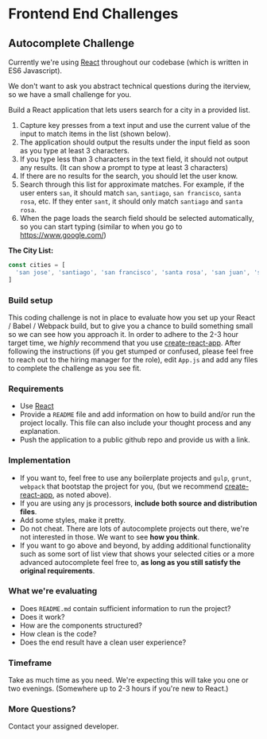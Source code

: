 # Frontend End Challenges

## Autocomplete Challenge
Currently we're using  [React](https://facebook.github.io/react/) throughout our codebase (which is written in ES6 Javascript).

We don't want to ask you abstract technical questions during the iterview, so we have a small challenge for you.

Build a React application that lets users search for a city in a provided list.

1. Capture key presses from a text input and use the current value of the input to match items in the list (shown below).
2. The application should output the results under the input field as soon as you type at least 3 characters.
3. If you type less than 3 characters in the text field, it should not output any results. (It can show a prompt to type at least 3 characters)
4. If there are no results for the search, you should let the user know.
5. Search through this list for approximate matches. For example, if the user enters `san`, it should match `san`, `santiago`, `san francisco`, `santa rosa`, etc. If they enter `sant`, it should only match `santiago` and `santa rosa`.
6. When the page loads the search field should be selected automatically, so you can start typing (similar to when you go to https://www.google.com/)

**The City List:**

```javascript
const cities = [
  'san jose', 'santiago', 'san francisco', 'santa rosa', 'san juan', 'sabadell', 'salamanca', 'salt lake city', 'salinas', 'salem', 'sausalito', 'taipei', 'tel aviv', 'tempe', 'termez', 'temuco', 'tiajuna', 'tieling', 'thousand oaks', 'thunder bay', 'tokyo', 'tulsa'
]
```

### Build setup
This coding challenge is not in place to evaluate how you set up your React / Babel / Webpack build, but to give you a chance to build something small so we can see how you approach it.
In order to adhere to the 2-3 hour target time, we *highly* recommend that you use [create-react-app](https://github.com/facebookincubator/create-react-app).
After following the instructions (if you get stumped or confused, please feel free to reach out to the hiring manager for the role), edit `App.js` and add any files to complete the challenge as you see fit.

### Requirements
- Use [React](https://facebook.github.io/react/)
- Provide a `README` file and add information on how to build and/or run the project locally. This file can also include your thought process and any explanation.
- Push the application to a public github repo and provide us with a link.

### Implementation
- If you want to, feel free to use any boilerplate projects and `gulp`, `grunt`, `webpack` that bootstap the project for you, (but we recommend [create-react-app](https://github.com/facebookincubator/create-react-app), as noted above).
- If you are using any js processors, **include both source and distribution files**.
- Add some styles, make it pretty.
- Do not cheat. There are lots of autocomplete projects out there, we're not interested in those. We want to see **how you think**.
- If you want to go above and beyond, by adding additional functionality such as some sort of list view that shows your selected cities or a more advanced autocomplete feel free to, **as long as you still satisfy the original requirements**.

### What we're evaluating
- Does `README.md` contain sufficient information to run the project?
- Does it work?
- How are the components structured?
- How clean is the code?
- Does the end result have a clean user experience?

### Timeframe
Take as much time as you need. We're expecting this will take you one or two evenings. (Somewhere up to 2-3 hours if you're new to React.)

### More Questions?
Contact your assigned developer.
